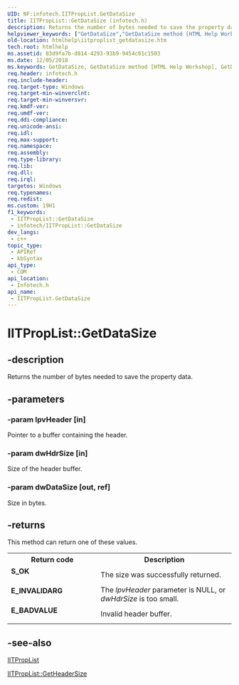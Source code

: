 ```yaml
---
UID: NF:infotech.IITPropList.GetDataSize
title: IITPropList::GetDataSize (infotech.h)
description: Returns the number of bytes needed to save the property data.
helpviewer_keywords: ["GetDataSize","GetDataSize method [HTML Help Workshop]","GetDataSize method [HTML Help Workshop]","IITPropList interface","IITPropList interface [HTML Help Workshop]","GetDataSize method","IITPropList.GetDataSize","IITPropList::GetDataSize","htmlhelp.iitproplist_getdatasize","infotech/IITPropList::GetDataSize"]
old-location: htmlhelp\iitproplist_getdatasize.htm
tech.root: htmlhelp
ms.assetid: 83d9fa7b-d814-4293-93b9-9454c01c1503
ms.date: 12/05/2018
ms.keywords: GetDataSize, GetDataSize method [HTML Help Workshop], GetDataSize method [HTML Help Workshop],IITPropList interface, IITPropList interface [HTML Help Workshop],GetDataSize method, IITPropList.GetDataSize, IITPropList::GetDataSize, htmlhelp.iitproplist_getdatasize, infotech/IITPropList::GetDataSize
req.header: infotech.h
req.include-header: 
req.target-type: Windows
req.target-min-winverclnt: 
req.target-min-winversvr: 
req.kmdf-ver: 
req.umdf-ver: 
req.ddi-compliance: 
req.unicode-ansi: 
req.idl: 
req.max-support: 
req.namespace: 
req.assembly: 
req.type-library: 
req.lib: 
req.dll: 
req.irql: 
targetos: Windows
req.typenames: 
req.redist: 
ms.custom: 19H1
f1_keywords:
 - IITPropList::GetDataSize
 - infotech/IITPropList::GetDataSize
dev_langs:
 - c++
topic_type:
 - APIRef
 - kbSyntax
api_type:
 - COM
api_location:
 - Infotech.h
api_name:
 - IITPropList.GetDataSize
---
```


# IITPropList::GetDataSize


## -description

Returns the number of bytes needed to save the property data.

## -parameters

### -param lpvHeader [in]

Pointer to a buffer containing the header.

### -param dwHdrSize [in]

Size of the header buffer.

### -param dwDataSize [out, ref]

Size in bytes.

## -returns

This method can return one of these values.

<table>
<tr>
<th>Return code</th>
<th>Description</th>
</tr>
<tr>
<td width="40%">
<dl>
<dt><b>S_OK</b></dt>
</dl>
</td>
<td width="60%">
The size was successfully returned. 

</td>
</tr>
<tr>
<td width="40%">
<dl>
<dt><b>E_INVALIDARG</b></dt>
</dl>
</td>
<td width="60%">
The <i>lpvHeader</i> parameter is NULL, or <i>dwHdrSize</i> is too small.

</td>
</tr>
<tr>
<td width="40%">
<dl>
<dt><b>E_BADVALUE</b></dt>
</dl>
</td>
<td width="60%">
Invalid header buffer.

</td>
</tr>
</table>

## -see-also

<a href="https://docs.microsoft.com/previous-versions/windows/desktop/api/infotech/nn-infotech-iitproplist">IITPropList</a>



<a href="https://docs.microsoft.com/previous-versions/windows/desktop/api/infotech/nf-infotech-iitproplist-getheadersize">IITPropList::GetHeaderSize</a>

